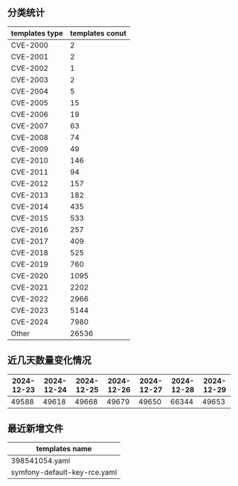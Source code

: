 ## 分类统计
| templates type | templates conut | 
| --- | --- |
| CVE-2000 | 2 |
| CVE-2001 | 2 |
| CVE-2002 | 1 |
| CVE-2003 | 2 |
| CVE-2004 | 5 |
| CVE-2005 | 15 |
| CVE-2006 | 19 |
| CVE-2007 | 63 |
| CVE-2008 | 74 |
| CVE-2009 | 49 |
| CVE-2010 | 146 |
| CVE-2011 | 94 |
| CVE-2012 | 157 |
| CVE-2013 | 182 |
| CVE-2014 | 435 |
| CVE-2015 | 533 |
| CVE-2016 | 257 |
| CVE-2017 | 409 |
| CVE-2018 | 525 |
| CVE-2019 | 760 |
| CVE-2020 | 1095 |
| CVE-2021 | 2202 |
| CVE-2022 | 2966 |
| CVE-2023 | 5144 |
| CVE-2024 | 7980 |
| Other | 26536 |
## 近几天数量变化情况
|2024-12-23 | 2024-12-24 | 2024-12-25 | 2024-12-26 | 2024-12-27 | 2024-12-28 | 2024-12-29|
|--- | ------ | ------ | ------ | ------ | ------ | ---|
|49588 | 49618 | 49668 | 49679 | 49650 | 66344 | 49653|
## 最近新增文件
| templates name | 
| --- |
| 398541054.yaml |
| symfony-default-key-rce.yaml |
